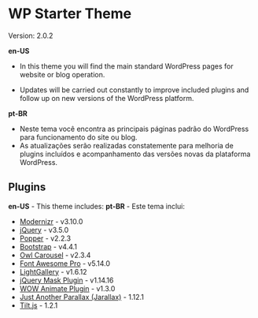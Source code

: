 # WP Starter Theme

Version: 2.0.2

**en-US**

- In this theme you will find the main standard WordPress pages for
  website or blog operation.

- Updates will be carried out constantly to improve included plugins
  and follow up on new versions of the WordPress platform.

**pt-BR**

- Neste tema você encontra as principais páginas padrão do WordPress
  para funcionamento do site ou blog.
- As atualizações serão realizadas constatemente para melhoria de
  plugins incluídos e acompanhamento das versões novas da plataforma
  WordPress.

## Plugins

**en-US** - This theme includes:
**pt-BR** - Este tema inclui:

- [Modernizr](https://modernizr.com/) - v3.10.0
- [jQuery](https://jquery.com/) - v3.5.0
- [Popper](https://popper.js.org/) - v2.2.3
- [Bootstrap](https://getbootstrap.com/) - v4.4.1
- [Owl Carousel](https://owlcarousel2.github.io/OwlCarousel2/) - v2.3.4
- [Font Awesome Pro](https://fontawesome.com) - v5.14.0
- [LightGallery](http://sachinchoolur.github.io/lightGallery/) - v1.6.12
- [jQuery Mask Plugin](https://igorescobar.github.io/jQuery-Mask-Plugin/) - v1.14.16
- [WOW Animate Plugin](https://wowjs.uk/) - v1.3.0
- [Just Another Parallax (Jarallax)](https://github.com/nk-o/jarallax) - 1.12.1
- [Tilt.js](http://gijsroge.github.io/tilt.js/) - 1.2.1
